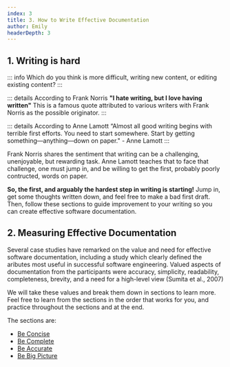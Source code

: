 ```yaml
---
index: 3
title: 3. How to Write Effective Documentation
author: Emily
headerDepth: 3
---
```


## 1. Writing is hard

::: info Which do you think is more difficult, writing new content, or editing existing content?
:::

::: details According to Frank Norris 
**"I hate writing, but I love having written"**
This is a famous quote attributed to various writers with Frank Norris as the possible originator.
:::

::: details According to Anne Lamott
“Almost all good writing begins with terrible first efforts. You need to start somewhere. Start by getting something—anything—down on paper." - Anne Lamott
:::

Frank Norris shares the sentiment that writing can be a challenging, unenjoyable, but rewarding task. Anne Lamott teaches that to face that challenge, one must jump in, and be willing to get the first, probably poorly contructed, words on paper.

**So, the first, and arguably the hardest step in writing is starting!** Jump in, get some thoughts written down, and feel free to make a bad first draft. Then, follow these sections to guide improvement to your writing so you can create effective software documentation.

## 2. Measuring Effective Documentation

Several case studies have remarked on the value and need for effective software
documentation, including a study which clearly defined the aributes most
useful in successful software engineering. Valued aspects of documentation from
the participants were accuracy, simplicity, readability, completeness, brevity, and
a need for a high-level view (Sumita et al., 2007)

We will take these values and break them down in sections to learn more. Feel free to 
learn from the sections in the order that works for you, and practice throughout the sections and at the end.

The sections are:
- [Be Concise](../concise/README.md)
- [Be Complete](../complete/README.md)
- [Be Accurate](../accurate/README.md)
- [Be Big Picture](../big-picture/README.md)